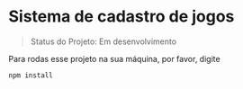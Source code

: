 <h1>Sistema de cadastro de jogos</h1>

> Status do Projeto: Em desenvolvimento

Para rodas esse projeto na sua máquina, por favor, digite
```
npm install
```
